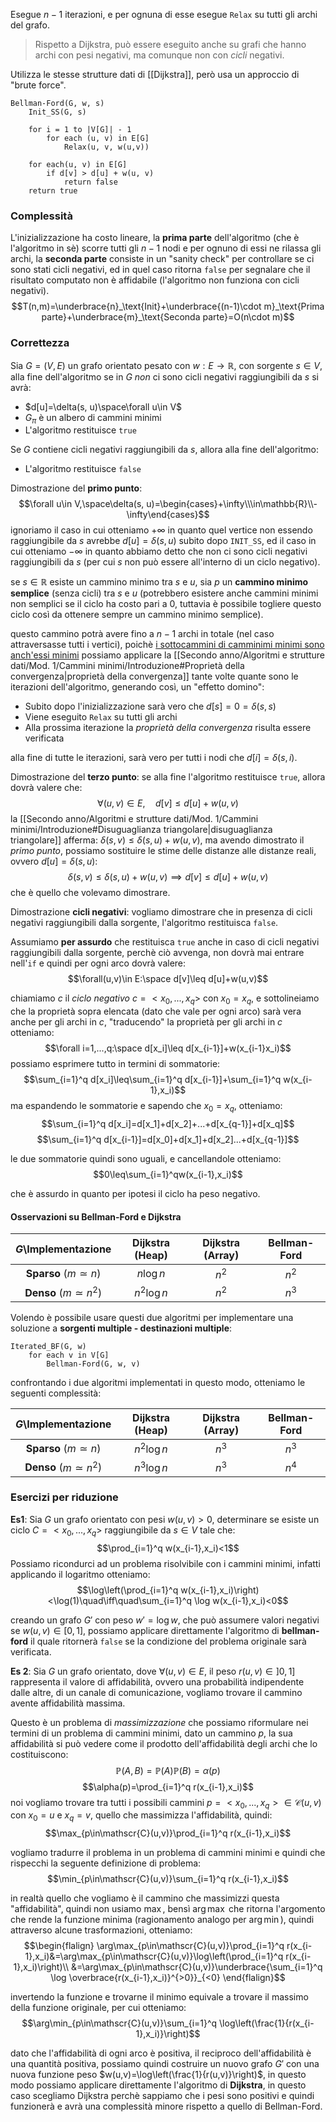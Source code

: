Esegue $n-1$ iterazioni, e per ognuna di esse esegue `Relax` su tutti gli archi del grafo.

>Rispetto a Dijkstra, può essere eseguito anche su grafi che hanno archi con pesi negativi, ma comunque non con _cicli_ negativi.

Utilizza le stesse strutture dati di [[Dijkstra]], però usa un approccio di "brute force".

```
Bellman-Ford(G, w, s)
	Init_SS(G, s)
	
	for i = 1 to |V[G]| - 1
		for each (u, v) in E[G]
			Relax(u, v, w(u,v))
	
	for each(u, v) in E[G]
		if d[v] > d[u] + w(u, v)
			return false
	return true
```

### Complessità
L'inizializzazione ha costo lineare, la **prima parte** dell'algoritmo (che è l'algoritmo in sè) scorre tutti gli $n-1$ nodi e per ognuno di essi ne rilassa gli archi, la **seconda parte** consiste in un "sanity check" per controllare se ci sono stati cicli negativi, ed in quel caso ritorna `false` per segnalare che il risultato computato non è affidabile (l'algoritmo non funziona con cicli negativi).
$$T(n,m)=\underbrace{n}_\text{Init}+\underbrace{(n-1)\cdot m}_\text{Prima parte}+\underbrace{m}_\text{Seconda parte}=O(n\cdot m)$$

### Correttezza
Sia $G=(V,E)$ un grafo orientato pesato con $w:E\to\mathbb{R}$, con sorgente $s\in V$,
alla fine dell'algoritmo se in $G$ _non_ ci sono cicli negativi raggiungibili da $s$ si avrà:
- $d[u]=\delta(s, u)\space\forall u\in V$
- $G_\pi$ è un albero di cammini minimi
- L'algoritmo restituisce `true`

Se $G$ contiene cicli negativi raggiungibili da $s$, allora alla fine dell'algoritmo:
- L'algoritmo restituisce `false`

Dimostrazione del **primo punto**:
$$\forall u\in V,\space\delta(s, u)=\begin{cases}+\infty\\\in\mathbb{R}\\-\infty\end{cases}$$
ignoriamo il caso in cui otteniamo $+\infty$ in quanto quel vertice non essendo raggiungibile da $s$ avrebbe $d[u]=\delta(s,u)$ subito dopo `INIT_SS`, ed il caso in cui otteniamo $-\infty$ in quanto abbiamo detto che non ci sono cicli negativi raggiungibili da $s$ (per cui $s$ non può essere all'interno di un ciclo negativo).

se $s\in\mathbb{R}$ esiste un cammino minimo tra $s$ e $u$, sia $p$ un **cammino minimo semplice** (senza cicli) tra $s$ e $u$ (potrebbero esistere anche cammini minimi non semplici se il ciclo ha costo pari a $0$, tuttavia è possibile togliere questo ciclo così da ottenere sempre un cammino minimo semplice).

questo cammino potrà avere fino a $n-1$ archi in totale (nel caso attraversasse tutti i vertici), poichè <u>i sottocammini di camminimi minimi sono anch'essi minimi</u> possiamo applicare la [[Secondo anno/Algoritmi e strutture dati/Mod. 1/Cammini minimi/Introduzione#Proprietà della convergenza|proprietà della convergenza]] tante volte quante sono le iterazioni dell'algoritmo, generando così, un "effetto domino":
- Subito dopo l'inizializzazione sarà vero che $d[s]=0=\delta(s,s)$
- Viene eseguito `Relax` su tutti gli archi
- Alla prossima iterazione la _proprietà della convergenza_ risulta essere verificata

alla fine di tutte le iterazioni, sarà vero per tutti i nodi che $d[i]=\delta(s,i)$.

Dimostrazione del **terzo punto**:
se alla fine l'algoritmo restituisce `true`, allora dovrà valere che:
$$\forall(u,v)\in E,\quad d[v]\leq d[u]+w(u,v)$$
la [[Secondo anno/Algoritmi e strutture dati/Mod. 1/Cammini minimi/Introduzione#Disuguaglianza triangolare|disuguaglianza triangolare]] afferma: $\delta(s,v)\leq\delta(s,u)+w(u,v)$, ma avendo dimostrato il _primo punto_, possiamo sostituire le stime delle distanze alle distanze reali, ovvero $d[u]=\delta(s,u)$:
$$\delta(s,v)\leq\delta(s,u)+w(u,v)\implies d[v]\leq d[u]+w(u,v)$$
che è quello che volevamo dimostrare.

Dimostrazione **cicli negativi**:
vogliamo dimostrare che in presenza di cicli negativi raggiungibili dalla sorgente, l'algoritmo restituisca `false`.

Assumiamo **per assurdo** che restituisca `true` anche in caso di cicli negativi raggiungibili dalla sorgente, perchè ciò avvenga, non dovrà mai entrare nell'`if` e quindi per ogni arco dovrà valere:
$$\forall(u,v)\in E:\space d[v]\leq d[u]+w(u,v)$$

chiamiamo $c$ il _ciclo negativo_ $c=<x_0,...,x_q>$ con $x_0=x_q$, e sottolineiamo che la proprietà sopra elencata (dato che vale per ogni arco) sarà vera anche per gli archi in $c$, "traducendo" la proprietà per gli archi in $c$ otteniamo:
$$\forall i=1,...,q:\space d[x_i]\leq d[x_{i-1}]+w(x_{i-1}x_i)$$
possiamo esprimere tutto in termini di sommatorie:
$$\sum_{i=1}^q d[x_i]\leq\sum_{i=1}^q d[x_{i-1}]+\sum_{i=1}^q w(x_{i-1},x_i)$$
ma espandendo le sommatorie e sapendo che $x_0=x_q$, otteniamo:
$$\sum_{i=1}^q d[x_i]=d[x_1]+d[x_2]+...+d[x_{q-1}]+d[x_q]$$
$$\sum_{i=1}^q d[x_{i-1}]=d[x_0]+d[x_1]+d[x_2]...+d[x_{q-1}]$$

le due sommatorie quindi sono uguali, e cancellandole otteniamo:
$$0\leq\sum_{i=1}^qw(x_{i-1},x_i)$$

che è assurdo in quanto per ipotesi il ciclo ha peso negativo.


#### Osservazioni su Bellman-Ford e Dijkstra

|    $G$\Implementazione    | Dijkstra (Heap) | Dijkstra (Array) | Bellman-Ford |
| :-----------------------: | :-------------: | :--------------: | :----------: |
| **Sparso** ($m\simeq n$)  |    $n\log n$    |      $n^2$       |    $n^2$     |
| **Denso** ($m\simeq n^2$) |   $n^2\log n$   |      $n^2$       |    $n^3$     |

Volendo è possibile usare questi due algoritmi per implementare una soluzione a **sorgenti multiple - destinazioni multiple**:
```
Iterated_BF(G, w)
	for each v in V[G]
		Bellman-Ford(G, w, v)
```

confrontando i due algoritmi implementati in questo modo, otteniamo le seguenti complessità:

|    $G$\Implementazione    | Dijkstra (Heap) | Dijkstra (Array) | Bellman-Ford |
| :-----------------------: | :-------------: | :--------------: | :----------: |
| **Sparso** ($m\simeq n$)  |   $n^2\log n$   |      $n^3$       |    $n^3$     |
| **Denso** ($m\simeq n^2$) |   $n^3\log n$   |      $n^3$       |    $n^4$     |

### Esercizi per riduzione
**Es1**:
Sia $G$ un grafo orientato con pesi $w(u,v)>0$, determinare se esiste un ciclo $C=<x_0,...,x_q>$ raggiungibile da $s\in V$ tale che:
$$\prod_{i=1}^q w(x_{i-1},x_i)<1$$
Possiamo ricondurci ad un problema risolvibile con i cammini minimi, infatti applicando il logaritmo otteniamo:
$$\log\left(\prod_{i=1}^q w(x_{i-1},x_i)\right)<\log(1)\quad\iff\quad\sum_{i=1}^q \log w(x_{i-1},x_i)<0$$

creando un grafo $G'$ con peso $w'=\log w$, che può assumere valori negativi se $w(u,v)\in[0,1]$, possiamo applicare direttamente l'algoritmo di **bellman-ford** il quale ritornerà `false` se la condizione del problema originale sarà verificata.

**Es 2**:
Sia $G$ un grafo orientato, dove $\forall(u,v)\in E$, il peso $r(u,v)\in]0,1]$ rappresenta il valore di affidabilità, ovvero una probabilità indipendente dalle altre, di un canale di comunicazione, vogliamo trovare il cammino avente affidabilità massima.

Questo è un problema di _massimizzazione_ che possiamo riformulare nei termini di un problema di cammini minimi, dato un cammino $p$, la sua affidabilità si può vedere come il prodotto dell'affidabilità degli archi che lo costituiscono:
$$\mathbb{P}(A,B)=\mathbb{P}(A)\mathbb{P}(B)=\alpha(p)$$
$$\alpha(p)=\prod_{i=1}^q r(x_{i-1},x_i)$$
noi vogliamo trovare tra tutti i possibili cammini $p=<x_0,...,x_q>\in\mathscr{C}(u,v)$ con $x_0=u$ e $x_q=v$, quello che massimizza l'affidabilità, quindi:
$$\max_{p\in\mathscr{C}(u,v)}\prod_{i=1}^q r(x_{i-1},x_i)$$

vogliamo tradurre il problema in un problema di cammini minimi e quindi che rispecchi la seguente definizione di problema:
$$\min_{p\in\mathscr{C}(u,v)}\sum_{i=1}^q r(x_{i-1},x_i)$$

in realtà quello che vogliamo è il cammino che massimizzi questa "affidabilità", quindi non usiamo $\max$, bensì $\arg\max$ che ritorna l'argomento che rende la funzione minima (ragionamento analogo per $\arg\min$), quindi attraverso alcune trasformazioni, otteniamo:
$$\begin{flalign}
\arg\max_{p\in\mathscr{C}(u,v)}\prod_{i=1}^q r(x_{i-1},x_i)&=\arg\max_{p\in\mathscr{C}(u,v)}\log\left(\prod_{i=1}^q r(x_{i-1},x_i)\right)\\
&=\arg\max_{p\in\mathscr{C}(u,v)}\underbrace{\sum_{i=1}^q \log \overbrace{r(x_{i-1},x_i)}^{>0}}_{<0}
\end{flalign}$$

invertendo la funzione e trovarne il minimo equivale a trovare il massimo della funzione originale, per cui otteniamo:
$$\arg\min_{p\in\mathscr{C}(u,v)}\sum_{i=1}^q \log\left(\frac{1}{r(x_{i-1},x_i)}\right)$$

dato che l'affidabilità di ogni arco è positiva, il reciproco dell'affidabilità è una quantità positiva, possiamo quindi costruire un nuovo grafo $G'$ con una nuova funzione peso $w(u,v)=\log\left(\frac{1}{r(u,v)}\right)$, in questo modo possiamo applicare direttamente l'algoritmo di **Dijkstra**, in questo caso scegliamo Dijkstra perchè sappiamo che i pesi sono positivi e quindi funzionerà e avrà una complessità minore rispetto a quello di Bellman-Ford.

